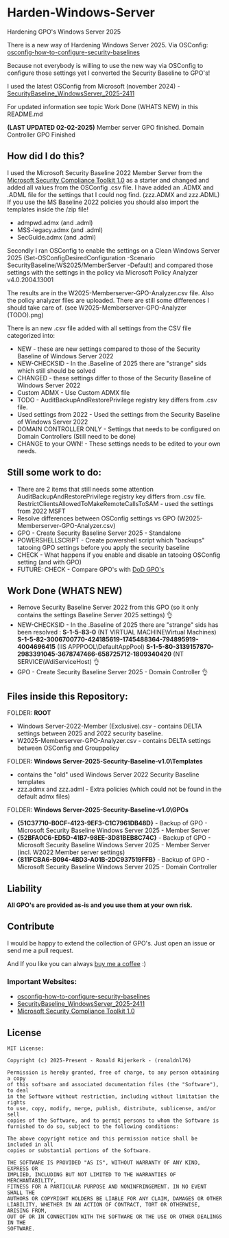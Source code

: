 # Harden-Windows-Server
Hardening GPO's Windows Server 2025

There is a new way of Hardening Windows Server 2025. Via OSConfig: [osconfig-how-to-configure-security-baselines](https://learn.microsoft.com/en-us/windows-server/security/osconfig/osconfig-how-to-configure-security-baselines?tabs=configure)

Because not everybody is willing to use the new way via OSConfig to configure those settings yet I converted the Security Baseline to GPO's! 

I used the latest OSConfig from Microsoft (november 2024) - [SecurityBaseline_WindowsServer_2025-2411](https://github.com/microsoft/osconfig/blob/main/security/SecurityBaseline_WindowsServer_2025-2411.csv)

For updated information see topic Work Done (WHATS NEW) in this README.md

**(LAST UPDATED 02-02-2025)** Member server GPO finished. Domain Controller GPO Finished

## How did I do this?
I used the Microsoft Security Baseline 2022 Member Server from the [Microsoft Security Compliance Toolkit 1.0](https://www.microsoft.com/en-us/download/details.aspx?id=55319) as a starter and changed and added all values from the OSConfig .csv file. I have added an .ADMX and .ADML file for the settings that I could nog find. (zzz.ADMX and zzz.ADML)
If you use the MS Baseline 2022 policies you should also import the templates inside the /zip file! 
- admpwd.admx (and .adml)
- MSS-legacy.admx (and .adml)
- SecGuide.admx (and .adml)

Secondly I ran OSConfig to enable the settings on a Clean Windows Server 2025 (Set-OSConfigDesiredConfiguration -Scenario SecurityBaseline/WS2025/MemberServer -Default) and compared those settings with the settings in the policy via Microsoft Policy Analyzer v4.0.2004.13001

The results are in the W2025-Memberserver-GPO-Analyzer.csv file. Also the policy analyzer files are uploaded. There are still some differences I should take care of. (see W2025-Memberserver-GPO-Analyzer (TODO).png)

There is an new .csv file added with all settings from the CSV file categorized into:
- NEW - these are new settings compared to those of the Security Baseline of Windows Server 2022
- NEW-CHECKSID - In the .Baseline of 2025 there are "strange" sids which still should be solved
- CHANGED - these settings differ to those of the Security Baseline of Windows Server 2022
- Custom ADMX - Use Custom ADMX file
- TODO - AuditBackupAndRestorePrivilege registry key differs from .csv file.
- Used settings from 2022 - Used the settings from the Security Baseline of Windows Server 2022
- DOMAIN CONTROLLER ONLY - Settings that needs to be configured on Domain Controllers (Still need to be done)
- CHANGE to your OWN! - These settings needs to be edited to your own needs.

## Still some work to do:
- There are 2 items that still needs some attention
AuditBackupAndRestorePrivilege registry key differs from .csv file.
RestrictClientsAllowedToMakeRemoteCallsToSAM - used the settings from 2022 MSFT
- Resolve differences between OSConfig settings vs GPO (W2025-Memberserver-GPO-Analyzer.csv)
- GPO - Create Security Baseline Server 2025 - Standalone
- POWERSHELLSCRIPT - Create powershell script which "backups" tatooing GPO settings before you apply the security baseline
- CHECK - What happens if you enable and disable an tatooing OSConfig setting (and with GPO)
- FUTURE: CHECK - Compare GPO's with [DoD GPO's](https://public.cyber.mil/stigs/gpo/)

## Work Done (WHATS NEW)
- Remove Security Baseline Server 2022 from this GPO (so it only contains the settings Baseline Server 2025 settings) :ok_hand:
- NEW-CHECKSID - In the .Baseline of 2025 there are "strange" sids has been resolved : **S-1-5-83-0**	(NT VIRTUAL MACHINE\Virtual Machines) **S-1-5-82-3006700770-424185619-1745488364-794895919-4004696415**  (IIS APPPOOL\DefaultAppPool) **S-1-5-80-3139157870-2983391045-3678747466-658725712-1809340420**  (NT SERVICE\WdiServiceHost) :ok_hand:
- GPO - Create Security Baseline Server 2025 - Domain Controller :ok_hand:

## Files inside this Repository:
FOLDER: **ROOT**
- Windows Server-2022-Member (Exclusive).csv - contains DELTA settings between 2025 and 2022 security baseline. 
- W2025-Memberserver-GPO-Analyzer.csv - contains DELTA settings between OSConfig and Grouppolicy

FOLDER: **Windows Server-2025-Security-Baseline-v1.0\Templates**
- contains the "old" used Windows Server 2022 Security Baseline templates
- zzz.admx and zzz.adml - Extra policies (which could not be found in the default admx files)

FOLDER: **Windows Server-2025-Security-Baseline-v1.0\GPOs**
- **{51C37710-B0CF-4123-9EF3-C1C7961DB48D}** - Backup of GPO - Microsoft Security Baseline Windows Server 2025 - Member Server
- **{52BFA0C6-ED5D-41B7-98EE-3D81BEB8C74C}** - Backup of GPO - Microsoft Security Baseline Windows Server 2025 - Member Server (incl. W2022 Member server settings)
- **{811FCBA6-B094-4BD3-A01B-2DC937519FFB}** - Backup of GPO - Microsoft Security Baseline Windows Server 2025 - Domain Controller

## Liability

**All GPO's are provided as-is and you use them at your own risk.**

## Contribute

I would be happy to extend the collection of GPO's. Just open an issue or
send me a pull request.

And If you like you can always [buy me a coffee](https://buymeacoffee.com/ronaldnl76) :) 

### Important Websites:
- [osconfig-how-to-configure-security-baselines](https://learn.microsoft.com/en-us/windows-server/security/osconfig/osconfig-how-to-configure-security-baselines?tabs=configure)
- [SecurityBaseline_WindowsServer_2025-2411](https://github.com/microsoft/osconfig/blob/main/security/SecurityBaseline_WindowsServer_2025-2411.csv)
- [Microsoft Security Compliance Toolkit 1.0](https://www.microsoft.com/en-us/download/details.aspx?id=55319)

## License
  
    MIT License:

    Copyright (c) 2025-Present - Ronald Rijerkerk - (ronaldnl76)

    Permission is hereby granted, free of charge, to any person obtaining a copy
    of this software and associated documentation files (the "Software"), to deal
    in the Software without restriction, including without limitation the rights
    to use, copy, modify, merge, publish, distribute, sublicense, and/or sell
    copies of the Software, and to permit persons to whom the Software is
    furnished to do so, subject to the following conditions:

    The above copyright notice and this permission notice shall be included in all
    copies or substantial portions of the Software.
  
    THE SOFTWARE IS PROVIDED "AS IS", WITHOUT WARRANTY OF ANY KIND, EXPRESS OR
    IMPLIED, INCLUDING BUT NOT LIMITED TO THE WARRANTIES OF MERCHANTABILITY,
    FITNESS FOR A PARTICULAR PURPOSE AND NONINFRINGEMENT. IN NO EVENT SHALL THE
    AUTHORS OR COPYRIGHT HOLDERS BE LIABLE FOR ANY CLAIM, DAMAGES OR OTHER
    LIABILITY, WHETHER IN AN ACTION OF CONTRACT, TORT OR OTHERWISE, ARISING FROM,
    OUT OF OR IN CONNECTION WITH THE SOFTWARE OR THE USE OR OTHER DEALINGS IN THE
    SOFTWARE.
